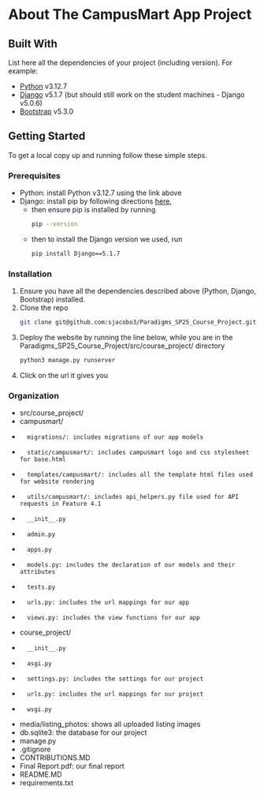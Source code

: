 # About The CampusMart App Project

## Built With
List here all the dependencies of your project (including version). For example:

* [Python](https://www.python.org/downloads/release/python-3127/) v3.12.7
* [Django](https://www.djangoproject.com/) v5.1.7 (but should still work on the student machines - Django v5.0.6)
* [Bootstrap](https://getbootstrap.com) v5.3.0

## Getting Started
To get a local copy up and running follow these simple steps.

### Prerequisites
* Python: install Python v3.12.7 using the link above
* Django: install pip by following directions [here](https://pip.pypa.io/en/stable/installation/), 
    * then ensure pip is installed by running  
        ```sh
        pip --version
        ```
    * then to install the Django version we used, run
        ```sh
        pip install Django==5.1.7
        ```

### Installation
1. Ensure you have all the dependencies described above (Python, Django, Bootstrap) installed.
2. Clone the repo
   ```sh
   git clone git@github.com:sjacobo3/Paradigms_SP25_Course_Project.git
   ```
3. Deploy the website by running the line below, while you are in the Paradigms_SP25_Course_Project/src/course_project/ directory
    ```sh
    python3 manage.py runserver
    ```
4. Click on the url it gives you

### Organization
* src/course_project/
*    campusmart/
*       migrations/: includes migrations of our app models
*       static/campusmart/: includes campusmart logo and css stylesheet for base.html
*       templates/campusmart/: includes all the template html files used for website rendering
*       utils/campusmart/: includes api_helpers.py file used for API requests in Feature 4.1
*       __init__.py
*       admin.py
*       apps.py
*       models.py: includes the declaration of our models and their attributes
*       tests.py
*       urls.py: includes the url mappings for our app
*       views.py: includes the view functions for our app
*    course_project/
*       __init__.py
*       asgi.py
*       settings.py: includes the settings for our project
*       urls.py: includes the url mappings for our project
*       wsgi.py
*    media/listing_photos: shows all uploaded listing images
*    db.sqlite3: the database for our project
*    manage.py
*    .gitignore
*    CONTRIBUTIONS.MD
*    Final Report.pdf: our final report
*    README.MD
*    requirements.txt